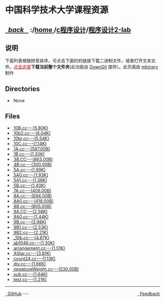 
<!--
<head>
    <meta http-equiv="content-type" content="text/html; charset=utf-8">
    <title> 中国科学技术大学课程资源</title>
</head>
-->
# 中国科学技术大学课程资源

<div>
  <h2>
    <a href="../index.html">&nbsp;&nbsp;<i class="fa fa-level-up">back </i>&nbsp;&nbsp;</a>
    :/<a href="../../index.html">home <i class="fa fa-home"></i></a>/<a href="../index.html">c程序设计</a>/<a href="index.html">程序设计2-lab</a>
  </h2>
</div>

## 说明
下面列表根据拼音排序，可点击下面的的链接下载二进制文件，或者打开文本文件。<a href="http://downgit.zhoudaxiaa.com/#/home?url=https://github.com/USTC-Resource/USTC-Course/tree/master/c程序设计/程序设计2-lab" style="color:red;text-decoration:underline;" target="_black">点击这里</a>**下载当前整个文件夹**(此功能由 [DownGit](http://downgit.zhoudaxiaa.com) 提供）。此页面由 [mbinary](https://mbinary.xyz) 制作

## Directories
<ul><li><i class="fa fa-meh-o"></i>&nbsp;None</li></ul>

## Files
<ul><li><a href="https://raw.githubusercontent.com/USTC-Resource/USTC-Course/master/c程序设计/程序设计2-lab/10B.cc"><i class="fa fa-file-code-o"></i>&nbsp;10B.cc---(5.80K)</a></li>
<li><a href="https://raw.githubusercontent.com/USTC-Resource/USTC-Course/master/c程序设计/程序设计2-lab/10b2.cc"><i class="fa fa-file-code-o"></i>&nbsp;10b2.cc---(6.04K)</a></li>
<li><a href="https://raw.githubusercontent.com/USTC-Resource/USTC-Course/master/c程序设计/程序设计2-lab/10br.cc"><i class="fa fa-file-code-o"></i>&nbsp;10br.cc---(5.54K)</a></li>
<li><a href="https://raw.githubusercontent.com/USTC-Resource/USTC-Course/master/c程序设计/程序设计2-lab/10C.cc"><i class="fa fa-file-code-o"></i>&nbsp;10C.cc---(1.14K)</a></li>
<li><a href="https://raw.githubusercontent.com/USTC-Resource/USTC-Course/master/c程序设计/程序设计2-lab/1A.cc"><i class="fa fa-file-code-o"></i>&nbsp;1A.cc---(587.00B)</a></li>
<li><a href="https://raw.githubusercontent.com/USTC-Resource/USTC-Course/master/c程序设计/程序设计2-lab/1B.cc"><i class="fa fa-file-code-o"></i>&nbsp;1B.cc---(1.20K)</a></li>
<li><a href="https://raw.githubusercontent.com/USTC-Resource/USTC-Course/master/c程序设计/程序设计2-lab/3B.CC"><i class="fa fa-pencil-square-o"></i>&nbsp;3B.CC---(863.00B)</a></li>
<li><a href="https://raw.githubusercontent.com/USTC-Resource/USTC-Course/master/c程序设计/程序设计2-lab/4B.cc"><i class="fa fa-file-code-o"></i>&nbsp;4B.cc---(300.00B)</a></li>
<li><a href="https://raw.githubusercontent.com/USTC-Resource/USTC-Course/master/c程序设计/程序设计2-lab/5A.cc"><i class="fa fa-file-code-o"></i>&nbsp;5A.cc---(1.99K)</a></li>
<li><a href="https://raw.githubusercontent.com/USTC-Resource/USTC-Course/master/c程序设计/程序设计2-lab/5A0.cc"><i class="fa fa-file-code-o"></i>&nbsp;5A0.cc---(1.93K)</a></li>
<li><a href="https://raw.githubusercontent.com/USTC-Resource/USTC-Course/master/c程序设计/程序设计2-lab/5A1.cc"><i class="fa fa-file-code-o"></i>&nbsp;5A1.cc---(1.38K)</a></li>
<li><a href="https://raw.githubusercontent.com/USTC-Resource/USTC-Course/master/c程序设计/程序设计2-lab/5B.cc"><i class="fa fa-file-code-o"></i>&nbsp;5B.cc---(1.40K)</a></li>
<li><a href="https://raw.githubusercontent.com/USTC-Resource/USTC-Course/master/c程序设计/程序设计2-lab/7A.cc"><i class="fa fa-file-code-o"></i>&nbsp;7A.cc---(406.00B)</a></li>
<li><a href="https://raw.githubusercontent.com/USTC-Resource/USTC-Course/master/c程序设计/程序设计2-lab/8A.cc"><i class="fa fa-file-code-o"></i>&nbsp;8A.cc---(694.00B)</a></li>
<li><a href="https://raw.githubusercontent.com/USTC-Resource/USTC-Course/master/c程序设计/程序设计2-lab/8A0.cc"><i class="fa fa-file-code-o"></i>&nbsp;8A0.cc---(418.00B)</a></li>
<li><a href="https://raw.githubusercontent.com/USTC-Resource/USTC-Course/master/c程序设计/程序设计2-lab/8B.cc"><i class="fa fa-file-code-o"></i>&nbsp;8B.cc---(805.00B)</a></li>
<li><a href="https://raw.githubusercontent.com/USTC-Resource/USTC-Course/master/c程序设计/程序设计2-lab/9A.CC"><i class="fa fa-pencil-square-o"></i>&nbsp;9A.CC---(2.58K)</a></li>
<li><a href="https://raw.githubusercontent.com/USTC-Resource/USTC-Course/master/c程序设计/程序设计2-lab/9A0.cc"><i class="fa fa-file-code-o"></i>&nbsp;9A0.cc---(1.44K)</a></li>
<li><a href="https://raw.githubusercontent.com/USTC-Resource/USTC-Course/master/c程序设计/程序设计2-lab/9B.cc"><i class="fa fa-file-code-o"></i>&nbsp;9B.cc---(3.98K)</a></li>
<li><a href="https://raw.githubusercontent.com/USTC-Resource/USTC-Course/master/c程序设计/程序设计2-lab/9B1.cc"><i class="fa fa-file-code-o"></i>&nbsp;9B1.cc---(2.53K)</a></li>
<li><a href="https://raw.githubusercontent.com/USTC-Resource/USTC-Course/master/c程序设计/程序设计2-lab/9B2.cc"><i class="fa fa-file-code-o"></i>&nbsp;9B2.cc---(2.21K)</a></li>
<li><a href="https://raw.githubusercontent.com/USTC-Resource/USTC-Course/master/c程序设计/程序设计2-lab/_10b.cc"><i class="fa fa-file-code-o"></i>&nbsp;_10b.cc---(4.67K)</a></li>
<li><a href="https://raw.githubusercontent.com/USTC-Resource/USTC-Course/master/c程序设计/程序设计2-lab/ab1046.cc"><i class="fa fa-file-code-o"></i>&nbsp;ab1046.cc---(1.30K)</a></li>
<li><a href="https://raw.githubusercontent.com/USTC-Resource/USTC-Course/master/c程序设计/程序设计2-lab/arrangement.cc"><i class="fa fa-file-code-o"></i>&nbsp;arrangement.cc---(1.51K)</a></li>
<li><a href="https://raw.githubusercontent.com/USTC-Resource/USTC-Course/master/c程序设计/程序设计2-lab/AStar.cc"><i class="fa fa-file-code-o"></i>&nbsp;AStar.cc---(3.81K)</a></li>
<li><a href="https://raw.githubusercontent.com/USTC-Resource/USTC-Course/master/c程序设计/程序设计2-lab/count24.cc"><i class="fa fa-file-code-o"></i>&nbsp;count24.cc---(1.13K)</a></li>
<li><a href="https://raw.githubusercontent.com/USTC-Resource/USTC-Course/master/c程序设计/程序设计2-lab/div.cc"><i class="fa fa-file-code-o"></i>&nbsp;div.cc---(1.66K)</a></li>
<li><a href="https://raw.githubusercontent.com/USTC-Resource/USTC-Course/master/c程序设计/程序设计2-lab/negatuveWeight.cc"><i class="fa fa-file-code-o"></i>&nbsp;negatuveWeight.cc---(530.00B)</a></li>
<li><a href="https://raw.githubusercontent.com/USTC-Resource/USTC-Course/master/c程序设计/程序设计2-lab/sub.cc"><i class="fa fa-file-code-o"></i>&nbsp;sub.cc---(1.64K)</a></li>
<li><a href="https://raw.githubusercontent.com/USTC-Resource/USTC-Course/master/c程序设计/程序设计2-lab/test.cc"><i class="fa fa-file-code-o"></i>&nbsp;test.cc---(1.21K)</a></li></ul>

---
<div style="text-decration:underline;display:inline">
  <a href="https://github.com/USTC-Resource/USTC-Course.git" target="_blank" rel="external"><i class="fa fa-github"></i>&nbsp; GitHub</a>
  <a href="mailto:&#122;huheqin1@gmail?subject=反馈与建议" style="float:right" target="_blank" rel="external"><i class="fa fa-envelope"></i>&nbsp; Feedback</a>
</div>
---


